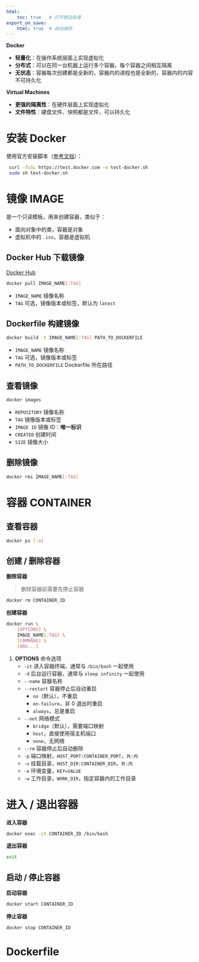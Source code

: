 ```yaml
---
html:
    toc: true   # 打开侧边目录
export_on_save:
    html: true  # 自动保存
---
```


**Docker**

* **轻量化**：在操作系统层面上实现虚拟化
* **分布式**：可以在同一台机器上运行多个容器，每个容器之间相互隔离
* **无状态**：容器每次创建都是全新的，容器内的进程也是全新的，容器内的内容不可持久化

**Virtual Machines** 

* **更强的隔离性**：在硬件层面上实现虚拟化
* **文件特性**：硬盘文件、快照都是文件，可以持久化

# 安装 Docker

使用官方安装脚本（[参考文档](https://docs.docker.com/engine/install/ubuntu/)）：

```sh
 curl -fsSL https://test.docker.com -o test-docker.sh
 sudo sh test-docker.sh
```

# 镜像 IMAGE

是一个只读模板，用来创建容器，类似于：

* 面向对象中的类，容器是对象
* 虚拟机中的 `.iso`，容器是虚拟机

## Docker Hub 下载镜像

[Docker Hub](https://hub.docker.com/search?q=)

```sh
docker pull IMAGE_NAME[:TAG]
```

* `IMAGE_NAME` 镜像名称
* `TAG` 可选，镜像版本或标签，默认为 `latest`

## Dockerfile 构建镜像

```sh
docker build -t IMAGE_NAME[:TAG] PATH_TO_DOCKERFILE
```

* `IMAGE_NAME` 镜像名称
* `TAG` 可选，镜像版本或标签
* `PATH_TO_DOCKERFILE` Dockerfile 所在路径

## 查看镜像

```sh
docker images
```

* `REPOSITORY` 镜像名称
* `TAG` 镜像版本或标签
* `IMAGE ID` 镜像 ID：**唯一标识**
* `CREATED` 创建时间
* `SIZE` 镜像大小

## 删除镜像

```sh
docker rmi IMAGE_NAME[:TAG]
```



# 容器 CONTAINER

## 查看容器

```sh
docker ps [-a]
```

## 创建 / 删除容器

**删除容器**

> 删除容器前需要先停止容器

```sh
docker rm CONTAINER_ID
```

**创建容器**

```sh
docker run \
    [OPTIONS] \
    IMAGE_NAME[:TAG] \
    [COMMAND] \
    [ARG...]
```

1. **OPTIONS** 命令选项
    * `-it` 进入容器终端，通常与 `/bin/bash` 一起使用
    * `-d` 后台运行容器，通常与 `sleep infinity` 一起使用
    * `--name` 容器名称
    * `--restart` 容器停止后自动重启
        * `no`（默认），不重启
        * `on-failure`，非 0 退出时重启
        * `always`，总是重启
    * `--net` 网络模式
        * `bridge`（默认），需要端口映射
        * `host`，直接使用宿主机端口
        * `none`，无网络
    * `--rm` 容器停止后自动删除
    * `-p` 端口映射，`HOST_PORT:CONTAINER_PORT`，`外:内`
    * `-v` 挂载目录，`HOST_DIR:CONTAINER_DIR`，`外:内`
    * `-e` 环境变量，`KEY=VALUE`
    * `-w` 工作目录，`WORK_DIR`，指定容器内的工作目录


# 进入 / 退出容器

**进入容器**

```sh
docker exec -it CONTAINER_ID /bin/bash
```

**退出容器**

```sh
exit
```

## 启动 / 停止容器

**启动容器**

```sh
docker start CONTAINER_ID
```

**停止容器**

```sh
docker stop CONTAINER_ID
```

# Dockerfile